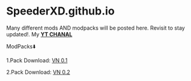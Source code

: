 # SpeederXD.github.io
Many different mods AND modpacks will be posted here. Revisit to stay updated!. My [__YT CHANAL__](https://www.youtube.com/@speederxd7039)

ModPacks⬇️

1.Pack Download: [VN 0.1](https://github.com/SpeederXD/SpeederXD.github.io/raw/main/VN%201.20.2-0.1.zip)

2.Pack Download: [VN 0.2](https://github.com/SpeederXD/SpeederXD.github.io/raw/main/VN%201.20.2%20v0.2-0.2.zip)
